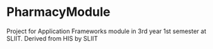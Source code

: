 # PharmacyModule
Project for Application Frameworks module in 3rd year 1st semester at SLIIT. Derived from HIS by SLIIT
